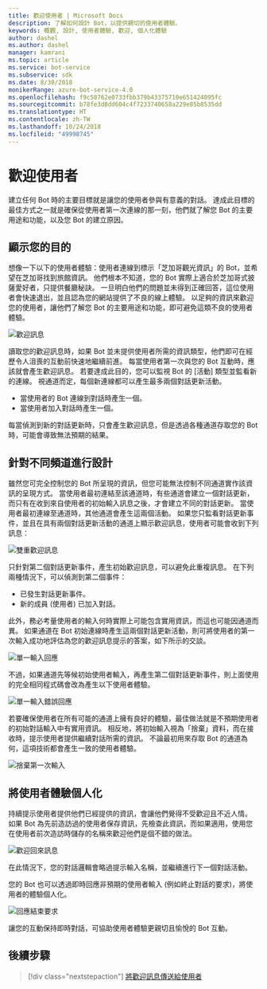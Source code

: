 ```yaml
---
title: 歡迎使用者 | Microsoft Docs
description: 了解如何設計 Bot，以提供親切的使用者體驗。
keywords: 概觀, 設計, 使用者體驗, 歡迎, 個人化體驗
author: dashel
ms.author: dashel
manager: kamrani
ms.topic: article
ms.service: bot-service
ms.subservice: sdk
ms.date: 8/30/2018
monikerRange: azure-bot-service-4.0
ms.openlocfilehash: f9c58762e0733fbb379b43375710e651424095fc
ms.sourcegitcommit: b78fe3d8dd604c4f7233740658a229e85b8535dd
ms.translationtype: HT
ms.contentlocale: zh-TW
ms.lasthandoff: 10/24/2018
ms.locfileid: "49998745"
---
```

# <a name="welcoming-the-user"></a>歡迎使用者

建立任何 Bot 時的主要目標就是讓您的使用者參與有意義的對話。 達成此目標的最佳方式之一就是確保從使用者第一次連線的那一刻，他們就了解您 Bot 的主要用途和功能，以及您 Bot 的建立原因。

## <a name="show-your-purpose"></a>顯示您的目的

想像一下以下的使用者體驗：使用者連線到標示「芝加哥觀光資訊」的 Bot，並希望在芝加哥找到旅館資訊。 他們根本不知道，您的 Bot 實際上適合於芝加哥式披薩愛好者，只提供餐廳秘訣。 一旦明白他們的問題並未得到正確回答，這位使用者會快速退出，並且認為您的網站提供了不良的線上體驗。 以足夠的資訊來歡迎您的使用者，讓他們了解您 Bot 的主要用途和功能，即可避免這類不良的使用者體驗。 

![歡迎訊息](./media/welcome_message.png)

讀取您的歡迎訊息時，如果 Bot 並未提供使用者所需的資訊類型，他們即可在經歷令人沮喪的互動前快速地繼續前進。
每當使用者第一次與您的 Bot 互動時，應該就會產生歡迎訊息。 若要達成此目的，您可以監視 Bot 的 [活動] 類型並監看新的連線。 視通道而定，每個新連線都可以產生最多兩個對話更新活動。

- 當使用者的 Bot 連線到對話時產生一個。
- 當使用者加入對話時產生一個。

每當偵測到新的對話更新時，只會產生歡迎訊息，但是透過各種通道存取您的 Bot 時，可能會導致無法預期的結果。

## <a name="design-for-different-channels"></a>針對不同頻道進行設計

雖然您可完全控制您的 Bot 所呈現的資訊，但您可能無法控制不同通道實作該資訊的呈現方式。 當使用者最初連結至該通道時，有些通道會建立一個對話更新，而只有在收到來自使用者的初始輸入訊息之後，才會建立不同的對話更新。 當使用者最初連線至通道時，其他通道會產生這兩個活動。 如果您只監看對話更新事件，並且在具有兩個對話更新活動的通道上顯示歡迎訊息，使用者可能會收到下列訊息：

![雙重歡迎訊息](./media/double_welcome_message.png)

只針對第二個對話更新事件，產生初始歡迎訊息，可以避免此重複訊息。 在下列兩種情況下，可以偵測到第二個事件：
- 已發生對話更新事件。
- 新的成員 (使用者) 已加入對話。

此外，務必考量使用者的輸入何時實際上可能包含實用資訊，而這也可能因通道而異。 如果通道在 Bot 初始連線時產生這兩個對話更新活動，則可將使用者的第一次輸入成功地評估為您的歡迎訊息提示的答案，如下所示的交談。

![單一輸入回應](./media/single_input_response.png)

不過，如果通道先等候初始使用者輸入，再產生第二個對話更新事件，則上面使用的完全相同程式碼會改為產生以下使用者體驗。

![單一輸入錯誤回應](./media/single_input_wrong_response.png)

若要確保使用者在所有可能的通道上擁有良好的體驗，最佳做法就是不預期使用者的初始對話輸入中有實用資訊。 相反地，將初始輸入視為「捨棄」資料，而在接收時，提示使用者提供繼續對話所需的資訊。 不論最初用來存取 Bot 的通道為何，這項技術都會產生一致的使用者體驗。

![捨棄第一次輸入](./media/no_first_input_response.png)

## <a name="personalize-the-user-experience"></a>將使用者體驗個人化

持續提示使用者提供他們已經提供的資訊，會讓他們覺得不受歡迎且不近人情。 如果 Bot 為先前造訪過的使用者保存資訊，先檢查此資訊，而如果適用，使用您在使用者前次造訪時儲存的名稱來歡迎他們是個不錯的做法。 

![歡迎回來訊息](./media/welcome_back.png)

在此情況下，您的對話邏輯會略過提示輸入名稱，並繼續進行下一個對話活動。

您的 Bot 也可以透過即時回應非預期的使用者輸入 (例如終止對話的要求)，將使用者的體驗個人化。

![回應結束要求](./media/respond_to_exit.png)

讓您的互動保持即時對話，可協助使用者體驗更親切且愉悅的 Bot 互動。

## <a name="next-steps"></a>後續步驟
> [!div class="nextstepaction"]
> [將歡迎訊息傳送給使用者](bot-builder-send-welcome-message.md)
